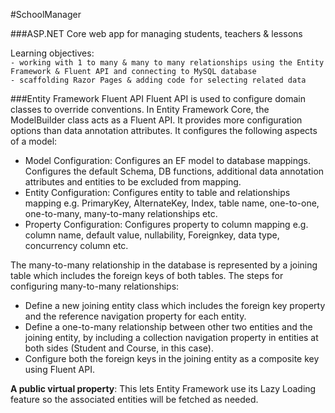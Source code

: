 #SchoolManager

###ASP.NET Core web app for managing students, teachers & lessons

Learning objectives:  
`- working with 1 to many & many to many relationships using the Entity Framework & Fluent API and connecting to MySQL database`  
`- scaffolding Razor Pages & adding code for selecting related data` 

###Entity Framework Fluent API
Fluent API is used to configure domain classes to override conventions. In Entity Framework Core, the ModelBuilder class acts as a Fluent API. It provides more configuration options than data annotation attributes. It configures the following aspects of a model:

 - Model Configuration: Configures an EF model to database mappings. Configures the default Schema, DB functions, additional data annotation attributes and entities to be excluded from mapping.
 - Entity Configuration: Configures entity to table and relationships mapping e.g. PrimaryKey, AlternateKey, Index, table name, one-to-one, one-to-many, many-to-many relationships etc.
 - Property Configuration: Configures property to column mapping e.g. column name, default value, nullability, Foreignkey, data type, concurrency column etc.

The many-to-many relationship in the database is represented by a joining table which includes the foreign keys of both tables.
The steps for configuring many-to-many relationships:

- Define a new joining entity class which includes the foreign key property and the reference navigation property for each entity.
- Define a one-to-many relationship between other two entities and the joining entity, by including a collection navigation property in entities at both sides (Student and Course, in this case).
- Configure both the foreign keys in the joining entity as a composite key using Fluent API.

**A public virtual property**: This lets Entity Framework use its Lazy Loading feature so the associated entities will be fetched as needed.